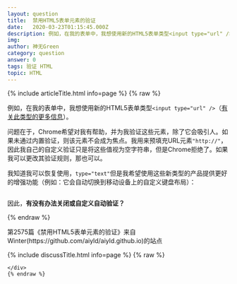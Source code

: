 ```yaml
---
layout: question
title:  禁用HTML5表单元素的验证
date:   2020-03-23T01:15:45.000Z
description: 例如，在我的表单中，我想使用新的HTML5表单类型<input type="url" />（有关此类型的更多信息）。问题在于，Chrome希望对我有帮...
img: 
author: 神无Green
category: question
answer: 0
tags: 验证 HTML
topic: HTML
---
```

<div class="article-root">
  <div class="article">
    {% include articleTitle.html info=page %}
    {% raw %}
    <div class="article-content"><p><font style="vertical-align: inherit;"><font style="vertical-align: inherit;">例如，在我的表单中，我想使用新的HTML5表单类型</font></font><code>&lt;input type="url" /&gt;</code><font style="vertical-align: inherit;"><font style="vertical-align: inherit;">（</font></font><a href="http://diveintohtml5.info/forms.html#type-url" rel="noreferrer"><font style="vertical-align: inherit;"><font style="vertical-align: inherit;">有关此类型的更多信息</font></font></a><font style="vertical-align: inherit;"><font style="vertical-align: inherit;">）。</font></font></p>

<p><font style="vertical-align: inherit;"><font style="vertical-align: inherit;">问题在于，Chrome希望对我有帮助，并为我验证这些元素，除了它会吸引人。</font><font style="vertical-align: inherit;">如果未通过内置验证，则该元素不会成为焦点。</font><font style="vertical-align: inherit;">我用来预填充URL元素</font></font><code>"http://"</code><font style="vertical-align: inherit;"><font style="vertical-align: inherit;">，因此我自己的自定义验证只是将这些值视为空字符串，但是Chrome拒绝了。</font><font style="vertical-align: inherit;">如果我可以更改其验证规则，那也可以。</font></font></p>

<p><font style="vertical-align: inherit;"><font style="vertical-align: inherit;">我知道我可以恢复使用，</font></font><code>type="text"</code><font style="vertical-align: inherit;"><font style="vertical-align: inherit;">但是我希望使用这些新类型的产品提供更好的增强功能（例如：它会自动切换到移动设备上的自定义键盘布局）：</font></font></p>

<p><img src="https://www.samyoc.com//uploads/users/24312/images/thumbnails/1584926017742.png" data-src="https://www.samyoc.com//uploads/users/24312/images/1584926017742.png" alt=""></p>

<p><font style="vertical-align: inherit;"><font style="vertical-align: inherit;">因此，</font></font><strong><font style="vertical-align: inherit;"><font style="vertical-align: inherit;">有没有办法关闭或自定义自动验证？</font></font></strong></p></div>
    {% endraw %}
  </div>
  <p class="winter_mark">第2575篇《禁用HTML5表单元素的验证》来自Winter(https://github.com/aiyld/aiyld.github.io)的站点</p>
  <div class="discuss-wrapper">
    {% include discussTitle.html info=page %}
    {% raw %}
    <div class="discuss-list">
    
    </div>
    {% endraw %}
  </div>
<div>
